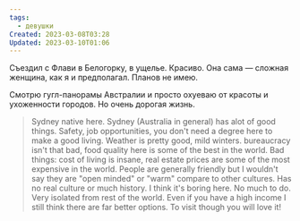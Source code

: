 ```yaml
---
tags:
  - девушки
Created: 2023-03-08T03:28
Updated: 2023-03-10T01:06
---
```

Съездил с Флави в Белогорку, в ущелье. Красиво. Она сама — сложная женщина, как я и предполагал. Планов не имею.

Смотрю гугл-панорамы Австралии и просто охуеваю от красоты и ухоженности городов. Но очень дорогая жизнь.

> Sydney native here. Sydney (Australia in general) has alot of good things. Safety, job opportunities, you don't need a degree here to make a good living. Weather is pretty good, mild winters. bureaucracy isn't that bad, food quality here is some of the best in the world. Bad things: cost of living is insane, real estate prices are some of the most expensive in the world. People are generally friendly but I wouldn't say they are "open minded" or "warm" compare to other cultures. Has no real culture or much history. I think it's boring here. No much to do. Very isolated from rest of the world. Even if you have a high income I still think there are far better options. To visit though you will love it!